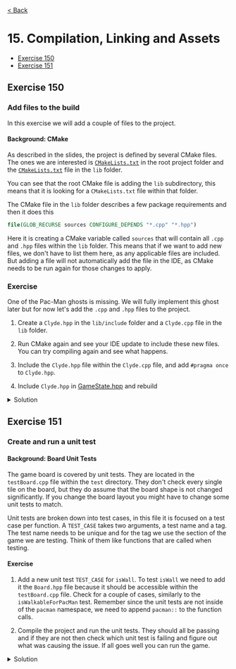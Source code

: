 [< Back](README.md)

# 15. Compilation, Linking and Assets

* [Exercise 150](#exercise-150)
* [Exercise 151](#exercise-151)

## Exercise 150

### Add files to the build

In this exercise we will add a couple of files to the project.

#### Background: CMake

As described in the slides, the project is defined by several CMake files. The ones we
are interested is [`CMakeLists.txt`][1] in the root project folder and
the [`CMakeLists.txt`][2] file in the `lib` folder.

You can see that the root CMake file is adding the `lib` subdirectory, this means that
it is looking for a `CMakeLists.txt` file within that folder.

The CMake file in the `lib` folder describes a few package requirements and then it
does this

```cmake
file(GLOB_RECURSE sources CONFIGURE_DEPENDS "*.cpp" "*.hpp")
```

Here it is creating a CMake variable called `sources` that will contain all `.cpp`
and `.hpp` files within the `lib`
folder. This means that if we want to add new files, we don't have to list them here,
as any applicable files are included. But adding a file will not automatically add the
file in the IDE, as CMake needs to be run again for those changes to apply.

### Exercise

One of the Pac-Man ghosts is missing. We will fully implement this ghost later but for
now let's add the `.cpp`
and `.hpp` files to the project.

1. Create a `Clyde.hpp` in the `lib/include` folder and a `Clyde.cpp` file in
   the `lib` folder.

2. Run CMake again and see your IDE update to include these new files. You can try
   compiling again and see what happens.

3. Include the `Clyde.hpp` file within the `Clyde.cpp` file, and add `#pragma once`
   to `Clyde.hpp`.

4. Include `Clyde.hpp` in [GameState.hpp][3] and rebuild

<details>
   <summary>Solution</summary>

Clyde.hpp

```cpp
#pragma once
```

Clyde.cpp

```cpp
#include "Clyde.hpp"
```

Board.hpp
```cpp
// Include the header in Board.hpp
#include "Clyde.hpp"
```

</details>

## Exercise 151

### Create and run a unit test

#### Background: Board Unit Tests

The game board is covered by unit tests. They are located in the `testBoard.cpp` file
within the `test` directory. They don't check every single tile on the board, but they
do assume that the board shape is not changed significantly. If you change the board
layout you might have to change some unit tests to match.

Unit tests are broken down into test cases, in this file it is focused on a test case
per function. A `TEST_CASE` takes two arguments, a test name and a tag. The test name
needs to be unique and for the tag we use the section of the game we are testing.
Think of them like functions that are called when testing.

#### Exercise

1. Add a new unit test `TEST_CASE` for `isWall`. To test `isWall` we need to add it
   the `Board.hpp` file because it should be accessible within the `testBoard.cpp`
   file. Check for a couple of cases, similarly to the
   `isWalkableForPacMan` test. Remember since the unit tests are not inside of
   the `pacman` namespace, we need to append
   `pacman::` to the function calls.

2. Compile the project and run the unit tests. They should all be passing and if they
   are not then check which unit test is failing and figure out what was causing the
   issue. If all goes well you can run the game.


<details>
   <summary>Solution</summary>

* Add `isWall` to `Board.hpp`

```cpp
// Add the function declaration to the Board header file inside of namespace pacman
bool isWall(GridPosition point);
```

* Add a test for `isWall` to `testBoard.cpp`

```cpp
TEST_CASE("Is wall", "[board]") {
  REQUIRE(pacman::isWall(pacman::GridPosition{ 0, 0 }));
  REQUIRE(pacman::isWall(pacman::GridPosition{ 1, 0 }));
  REQUIRE(pacman::isWall(pacman::GridPosition{ 0, 1 }));
  REQUIRE_FALSE(pacman::isWall(pacman::GridPosition{ 11, 13 })); // pen
  REQUIRE_FALSE(pacman::isWall(pacman::GridPosition{ 1, 1 })); // pellet
  REQUIRE_FALSE(pacman::isWall(pacman::GridPosition{ 1, 2 })); // pen
}
```

[1]: ../../CMakeLists.txt
[2]: ../../lib/CMakeLists.txt
[3]: ../../lib/include/GameState.hpp
